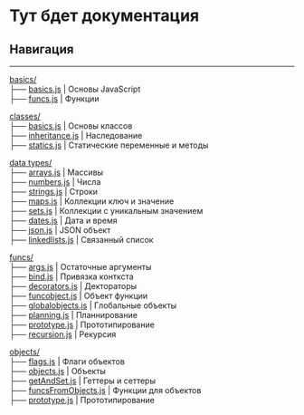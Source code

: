 # Тут бдет документация
## Навигация
<hr>
<a href="https://github.com/EgorMizerov/LearnJS/blob/main/basics/">basics/</a><br>
├── <a href="https://github.com/EgorMizerov/LearnJS/blob/main/basics/basics.js">basics.js</a> | Основы JavaScript<br>
├── <a href="https://github.com/EgorMizerov/LearnJS/blob/main/basics/funcs.js">funcs.js</a>  | Функции<br>

<a href="https://github.com/EgorMizerov/LearnJS/blob/main/classes/">classes/</a><br>
├── <a href="https://github.com/EgorMizerov/LearnJS/blob/main/classes/basics.js">basics.js</a> | Основы классов<br>
├── <a href="https://github.com/EgorMizerov/LearnJS/blob/main/classes/inheritance.js">inheritance.js</a>  | Наследование<br>
├── <a href="https://github.com/EgorMizerov/LearnJS/blob/main/classes/statics.js">statics.js</a>  | Статические переменные и методы<br>

<a href="https://github.com/EgorMizerov/LearnJS/blob/main/data%20types/">data types/</a><br>
├── <a href="https://github.com/EgorMizerov/LearnJS/blob/main/data%20types/arrays.js">arrays.js</a> | Массивы<br>
├── <a href="https://github.com/EgorMizerov/LearnJS/blob/main/data%20types/numbers.js">numbers.js</a> | Числа<br>
├── <a href="https://github.com/EgorMizerov/LearnJS/blob/main/data%20types/strings.js">strings.js</a> | Строки<br>
├── <a href="https://github.com/EgorMizerov/LearnJS/blob/main/data%20types/maps.js">maps.js</a> | Коллекции ключ и значение<br>
├── <a href="https://github.com/EgorMizerov/LearnJS/blob/main/data%20types/sets.js">sets.js</a> | Коллекции с уникальным значением<br>
├── <a href="https://github.com/EgorMizerov/LearnJS/blob/main/data%20types/dates.js">dates.js</a> | Дата и время<br>
├── <a href="https://github.com/EgorMizerov/LearnJS/blob/main/data%20types/json.js">json.js</a> | JSON объект<br>
├── <a href="https://github.com/EgorMizerov/LearnJS/blob/main/data%20types/linkedlists.js">linkedlists.js</a> | Связанный список<br>

<a href="https://github.com/EgorMizerov/LearnJS/blob/main/funcs/">funcs/</a><br>
├── <a href="https://github.com/EgorMizerov/LearnJS/blob/main/funcs/args.js">args.js</a> | Остаточные аргументы<br>
├── <a href="https://github.com/EgorMizerov/LearnJS/blob/main/funcs/bind.js">bind.js</a> | Привязка конткста<br>
├── <a href="https://github.com/EgorMizerov/LearnJS/blob/main/funcs/decorators.js">decorators.js</a> | Дектораторы<br>
├── <a href="https://github.com/EgorMizerov/LearnJS/blob/main/funcs/funcobject.js">funcobject.js</a> | Объект функции<br>
├── <a href="https://github.com/EgorMizerov/LearnJS/blob/main/funcs/globalobjects.js">globalobjects.js</a> | Глобальные объекты<br>
├── <a href="https://github.com/EgorMizerov/LearnJS/blob/main/funcs/planning.js">planning.js</a> | Планнирование<br>
├── <a href="https://github.com/EgorMizerov/LearnJS/blob/main/funcs/prototype.js">prototype.js</a> | Прототипирование<br>
├── <a href="https://github.com/EgorMizerov/LearnJS/blob/main/funcs/recursion.js">recursion.js</a> | Рекурсия<br>

<a href="https://github.com/EgorMizerov/LearnJS/blob/main/objects/">objects/</a><br>
├── <a href="https://github.com/EgorMizerov/LearnJS/blob/main/objects/flags.js">flags.js</a> | Флаги объектов<br>
├── <a href="https://github.com/EgorMizerov/LearnJS/blob/main/objects/objects.js">objects.js</a> | Объекты<br>
├── <a href="https://github.com/EgorMizerov/LearnJS/blob/main/objects/getAndSet.js">getAndSet.js</a> | Геттеры и сеттеры<br>
├── <a href="https://github.com/EgorMizerov/LearnJS/blob/main/objects/funcsFromObjects.js">funcsFromObjects.js</a> | Функции для объектов<br>
├── <a href="https://github.com/EgorMizerov/LearnJS/blob/main/objects/prototype.js">prototype.js</a> | Прототипирование<br>